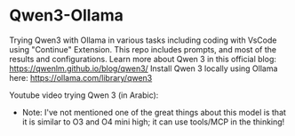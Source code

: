 # Qwen3-Ollama
Trying Qwen3 with Ollama in various tasks including coding with VsCode using "Continue" Extension. This repo includes prompts, and most of the results and configurations.
Learn more about Qwen 3 in this official blog: https://qwenlm.github.io/blog/qwen3/
Install Qwen 3 locally using Ollama here: https://ollama.com/library/qwen3

Youtube video trying Qwen 3 (in Arabic):
- Note: I've not mentioned one of the great things about this model is that it is similar to O3 and O4 mini high; it can use tools/MCP in the thinking!
